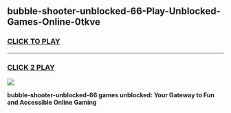 
## bubble-shooter-unblocked-66-Play-Unblocked-Games-Online-0tkve
<h3>
<a href="https://premium76.site?title=bubble-shooter-unblocked-66&ref=25A">CLICK TO PLAY</a></h3>
<hr>

<h3>
<a href="https://premium76.site?title=bubble-shooter-unblocked-66&ref=25A">CLICK 2 PLAY</a>
  
</h3>

<a href="https://premium76.site?title=bubble-shooter-unblocked-66&ref=25A"><img src="https://clearcache.store/games.png"></a>


**bubble-shooter-unblocked-66 games unblocked: Your Gateway to Fun and Accessible Online Gaming**
